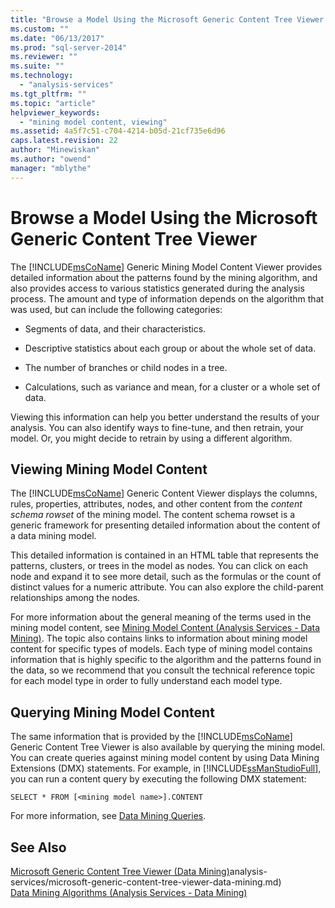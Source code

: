 ```yaml
---
title: "Browse a Model Using the Microsoft Generic Content Tree Viewer | Microsoft Docs"
ms.custom: ""
ms.date: "06/13/2017"
ms.prod: "sql-server-2014"
ms.reviewer: ""
ms.suite: ""
ms.technology: 
  - "analysis-services"
ms.tgt_pltfrm: ""
ms.topic: "article"
helpviewer_keywords: 
  - "mining model content, viewing"
ms.assetid: 4a5f7c51-c704-4214-b05d-21cf735e6d96
caps.latest.revision: 22
author: "Minewiskan"
ms.author: "owend"
manager: "mblythe"
---
```

# Browse a Model Using the Microsoft Generic Content Tree Viewer
  The [!INCLUDE[msCoName](../../includes/msconame-md.md)] Generic Mining Model Content Viewer provides detailed information about the patterns found by the mining algorithm, and also provides access to various statistics generated during the analysis process. The amount and type of information depends on the algorithm that was used, but can include the following categories:  
  
-   Segments of data, and their characteristics.  
  
-   Descriptive statistics about each group or about the whole set of data.  
  
-   The number of branches or child nodes in a tree.  
  
-   Calculations, such as variance and mean, for a cluster or a whole set of data.  
  
 Viewing this information can help you better understand the results of your analysis. You can also identify ways to fine-tune, and then retrain, your model. Or, you might decide to retrain by using a different algorithm.  
  
## Viewing Mining Model Content  
 The [!INCLUDE[msCoName](../../includes/msconame-md.md)] Generic Content Viewer displays the columns, rules, properties, attributes, nodes, and other content from the *content schema rowset* of the mining model. The content schema rowset is a generic framework for presenting detailed information about the content of a data mining model.  
  
 This detailed information is contained in an HTML table that represents the patterns, clusters, or trees in the model as nodes. You can click on each node and expand it to see more detail, such as the formulas or the count of distinct values for a numeric attribute. You can also explore the child-parent relationships among the nodes.  
  
 For more information about the general meaning of the terms used in the mining model content, see [Mining Model Content &#40;Analysis Services - Data Mining&#41;](mining-model-content-analysis-services-data-mining.md). The topic also contains links to information about mining model content for specific types of models. Each type of mining model contains information that is highly specific to the algorithm and the patterns found in the data, so we recommend that you consult the technical reference topic for each model type in order to fully understand each model type.  
  
## Querying Mining Model Content  
 The same information that is provided by the [!INCLUDE[msCoName](../../includes/msconame-md.md)] Generic Content Tree Viewer is also available by querying the mining model. You can create queries against mining model content by using Data Mining Extensions (DMX) statements. For example, in [!INCLUDE[ssManStudioFull](../../includes/ssmanstudiofull-md.md)], you can run a content query by executing the following DMX statement:  
  
```  
SELECT * FROM [<mining model name>].CONTENT  
```  
  
 For more information, see [Data Mining Queries](data-mining-queries.md).  
  
## See Also  
 [Microsoft Generic Content Tree Viewer &#40;Data Mining&#41;](../../../2014/reporting-services/prerequisites-for-tutorials-report-builder.md)analysis-services/microsoft-generic-content-tree-viewer-data-mining.md)   
 [Data Mining Algorithms &#40;Analysis Services - Data Mining&#41;](data-mining-algorithms-analysis-services-data-mining.md)  
  
  